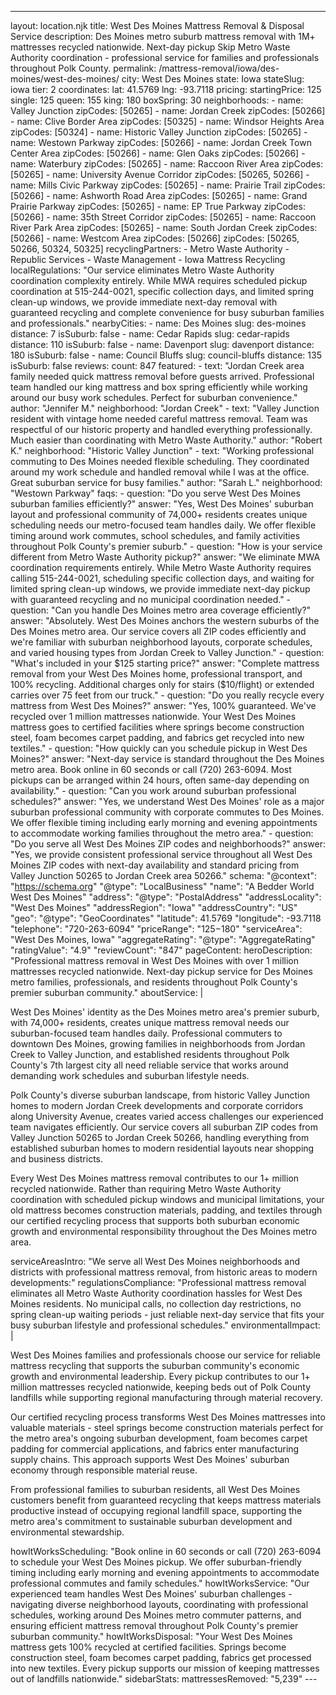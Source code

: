 ---
layout: location.njk
title: West Des Moines Mattress Removal & Disposal Service
description: Des Moines metro suburb mattress removal with 1M+ mattresses recycled nationwide. Next-day pickup Skip Metro Waste Authority coordination - professional service for families and professionals throughout Polk County.
permalink: /mattress-removal/iowa/des-moines/west-des-moines/
city: West Des Moines state: Iowa stateSlug: iowa tier: 2 coordinates: lat: 41.5769 lng: -93.7118 pricing: startingPrice: 125 single: 125 queen: 155 king: 180 boxSpring: 30 neighborhoods: - name: Valley Junction zipCodes: [50265] - name: Jordan Creek zipCodes: [50266] - name: Clive Border Area zipCodes: [50325] - name: Windsor Heights Area zipCodes: [50324] - name: Historic Valley Junction zipCodes: [50265] - name: Westown Parkway zipCodes: [50266] - name: Jordan Creek Town Center Area zipCodes: [50266] - name: Glen Oaks zipCodes: [50266] - name: Waterbury zipCodes: [50265] - name: Raccoon River Area zipCodes: [50265] - name: University Avenue Corridor zipCodes: [50265, 50266] - name: Mills Civic Parkway zipCodes: [50265] - name: Prairie Trail zipCodes: [50266] - name: Ashworth Road Area zipCodes: [50265] - name: Grand Prairie Parkway zipCodes: [50265] - name: EP True Parkway zipCodes: [50266] - name: 35th Street Corridor zipCodes: [50265] - name: Raccoon River Park Area zipCodes: [50265] - name: South Jordan Creek zipCodes: [50266] - name: Westcom Area zipCodes: [50266] zipCodes: [50265, 50266, 50324, 50325] recyclingPartners: - Metro Waste Authority - Republic Services - Waste Management - Iowa Mattress Recycling localRegulations: "Our service eliminates Metro Waste Authority coordination complexity entirely. While MWA requires scheduled pickup coordination at 515-244-0021, specific collection days, and limited spring clean-up windows, we provide immediate next-day removal with guaranteed recycling and complete convenience for busy suburban families and professionals." nearbyCities: - name: Des Moines slug: des-moines distance: 7 isSuburb: false - name: Cedar Rapids slug: cedar-rapids distance: 110 isSuburb: false - name: Davenport slug: davenport distance: 180 isSuburb: false - name: Council Bluffs slug: council-bluffs distance: 135 isSuburb: false reviews: count: 847 featured: - text: "Jordan Creek area family needed quick mattress removal before guests arrived. Professional team handled our king mattress and box spring efficiently while working around our busy work schedules. Perfect for suburban convenience." author: "Jennifer M." neighborhood: "Jordan Creek" - text: "Valley Junction resident with vintage home needed careful mattress removal. Team was respectful of our historic property and handled everything professionally. Much easier than coordinating with Metro Waste Authority." author: "Robert K." neighborhood: "Historic Valley Junction" - text: "Working professional commuting to Des Moines needed flexible scheduling. They coordinated around my work schedule and handled removal while I was at the office. Great suburban service for busy families." author: "Sarah L." neighborhood: "Westown Parkway" faqs: - question: "Do you serve West Des Moines suburban families efficiently?" answer: "Yes, West Des Moines' suburban layout and professional community of 74,000+ residents creates unique scheduling needs our metro-focused team handles daily. We offer flexible timing around work commutes, school schedules, and family activities throughout Polk County's premier suburb." - question: "How is your service different from Metro Waste Authority pickup?" answer: "We eliminate MWA coordination requirements entirely. While Metro Waste Authority requires calling 515-244-0021, scheduling specific collection days, and waiting for limited spring clean-up windows, we provide immediate next-day pickup with guaranteed recycling and no municipal coordination needed." - question: "Can you handle Des Moines metro area coverage efficiently?" answer: "Absolutely. West Des Moines anchors the western suburbs of the Des Moines metro area. Our service covers all ZIP codes efficiently and we're familiar with suburban neighborhood layouts, corporate schedules, and varied housing types from Jordan Creek to Valley Junction." - question: "What's included in your $125 starting price?" answer: "Complete mattress removal from your West Des Moines home, professional transport, and 100% recycling. Additional charges only for stairs ($10/flight) or extended carries over 75 feet from our truck." - question: "Do you really recycle every mattress from West Des Moines?" answer: "Yes, 100% guaranteed. We've recycled over 1 million mattresses nationwide. Your West Des Moines mattress goes to certified facilities where springs become construction steel, foam becomes carpet padding, and fabrics get recycled into new textiles." - question: "How quickly can you schedule pickup in West Des Moines?" answer: "Next-day service is standard throughout the Des Moines metro area. Book online in 60 seconds or call (720) 263-6094. Most pickups can be arranged within 24 hours, often same-day depending on availability." - question: "Can you work around suburban professional schedules?" answer: "Yes, we understand West Des Moines' role as a major suburban professional community with corporate commutes to Des Moines. We offer flexible timing including early morning and evening appointments to accommodate working families throughout the metro area." - question: "Do you serve all West Des Moines ZIP codes and neighborhoods?" answer: "Yes, we provide consistent professional service throughout all West Des Moines ZIP codes with next-day availability and standard pricing from Valley Junction 50265 to Jordan Creek area 50266." schema: "@context": "https://schema.org" "@type": "LocalBusiness" "name": "A Bedder World West Des Moines" "address": "@type": "PostalAddress" "addressLocality": "West Des Moines" "addressRegion": "Iowa" "addressCountry": "US" "geo": "@type": "GeoCoordinates" "latitude": 41.5769 "longitude": -93.7118 "telephone": "720-263-6094" "priceRange": "$125-$180" "serviceArea": "West Des Moines, Iowa" "aggregateRating": "@type": "AggregateRating" "ratingValue": "4.9" "reviewCount": "847" pageContent: heroDescription: "Professional mattress removal in West Des Moines with over 1 million mattresses recycled nationwide. Next-day pickup service for Des Moines metro families, professionals, and residents throughout Polk County's premier suburban community." aboutService: | <p>West Des Moines' identity as the Des Moines metro area's premier suburb, with 74,000+ residents, creates unique mattress removal needs our suburban-focused team handles daily. Professional commuters to downtown Des Moines, growing families in neighborhoods from Jordan Creek to Valley Junction, and established residents throughout Polk County's 7th largest city all need reliable service that works around demanding work schedules and suburban lifestyle needs.</p> <p>Polk County's diverse suburban landscape, from historic Valley Junction homes to modern Jordan Creek developments and corporate corridors along University Avenue, creates varied access challenges our experienced team navigates efficiently. Our service covers all suburban ZIP codes from Valley Junction 50265 to Jordan Creek 50266, handling everything from established suburban homes to modern residential layouts near shopping and business districts.</p> <p>Every West Des Moines mattress removal contributes to our 1+ million recycled nationwide. Rather than requiring Metro Waste Authority coordination with scheduled pickup windows and municipal limitations, your old mattress becomes construction materials, padding, and textiles through our certified recycling process that supports both suburban economic growth and environmental responsibility throughout the Des Moines metro area.</p> serviceAreasIntro: "We serve all West Des Moines neighborhoods and districts with professional mattress removal, from historic areas to modern developments:" regulationsCompliance: "Professional mattress removal eliminates all Metro Waste Authority coordination hassles for West Des Moines residents. No municipal calls, no collection day restrictions, no spring clean-up waiting periods - just reliable next-day service that fits your busy suburban lifestyle and professional schedules." environmentalImpact: | <p>West Des Moines families and professionals choose our service for reliable mattress recycling that supports the suburban community's economic growth and environmental leadership. Every pickup contributes to our 1+ million mattresses recycled nationwide, keeping beds out of Polk County landfills while supporting regional manufacturing through material recovery.</p> <p>Our certified recycling process transforms West Des Moines mattresses into valuable materials - steel springs become construction materials perfect for the metro area's ongoing suburban development, foam becomes carpet padding for commercial applications, and fabrics enter manufacturing supply chains. This approach supports West Des Moines' suburban economy through responsible material reuse.</p> <p>From professional families to suburban residents, all West Des Moines customers benefit from guaranteed recycling that keeps mattress materials productive instead of occupying regional landfill space, supporting the metro area's commitment to sustainable suburban development and environmental stewardship.</p> howItWorksScheduling: "Book online in 60 seconds or call (720) 263-6094 to schedule your West Des Moines pickup. We offer suburban-friendly timing including early morning and evening appointments to accommodate professional commutes and family schedules." howItWorksService: "Our experienced team handles West Des Moines' suburban challenges - navigating diverse neighborhood layouts, coordinating with professional schedules, working around Des Moines metro commuter patterns, and ensuring efficient mattress removal throughout Polk County's premier suburban community." howItWorksDisposal: "Your West Des Moines mattress gets 100% recycled at certified facilities. Springs become construction steel, foam becomes carpet padding, fabrics get processed into new textiles. Every pickup supports our mission of keeping mattresses out of landfills nationwide." sidebarStats: mattressesRemoved: "5,239" ---